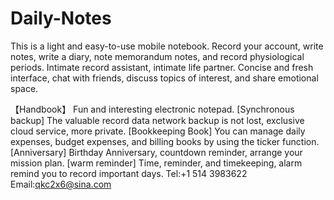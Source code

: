# Daily-Notes
This is a light and easy-to-use mobile notebook. Record your account, write notes, write a diary, note memorandum notes, and record physiological periods. Intimate record assistant, intimate life partner.
Concise and fresh interface, chat with friends, discuss topics of interest, and share emotional space.

【Handbook】 Fun and interesting electronic notepad.
[Synchronous backup] The valuable record data network backup is not lost, exclusive cloud service, more private.
[Bookkeeping Book] You can manage daily expenses, budget expenses, and billing books by using the ticker function.
[Anniversary] Birthday Anniversary, countdown reminder, arrange your mission plan.
[warm reminder] Time, reminder, and timekeeping, alarm remind you to record important days.
Tel:+1 514 3983622
Email:qkc2x6@sina.com
